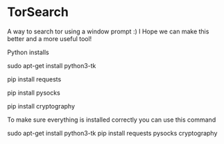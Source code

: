 # TorSearch
A way to search tor using a window prompt :) 
I Hope we can make this better and a more useful tool!


Python installs 

sudo apt-get install python3-tk

pip install requests

pip install pysocks

pip install cryptography

To make sure everything is installed correctly you can use this command 

sudo apt-get install python3-tk
pip install requests pysocks cryptography

